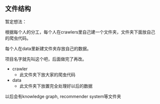 ## 文件结构

暂定想法：

根据每个人的分工，每个人在crawlers里自己建一个文件夹，文件夹下面放自己的爬虫代码。

每个人在data里新建文件夹存放自己的数据。



项目名字就先叫这个吧，后面做完了再改。



* crawler
  * 此文件夹下放大家的爬虫代码
* data
  * 此文件夹下放置完全处理好以后的数据



以后会有knowledge graph, recommender system等文件夹